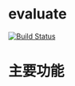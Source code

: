 # evaluate

[![Build Status](https://travis-ci.org/youngxhui/evaluate.svg?branch=master)](https://travis-ci.org/youngxhui/evaluate)

# 主要功能

